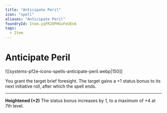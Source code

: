 ```yaml
---
title: "Anticipate Peril"
icon: "spell"
aliases: "Anticipate Peril"
foundryId: Item.yqFR2OPHGuFeUEn6
tags:
  - Item
---
```


# Anticipate Peril
![[systems-pf2e-icons-spells-anticipate-peril.webp|150]]

You grant the target brief foresight. The target gains a +1 status bonus to its next initiative roll, after which the spell ends.

* * *

**Heightened (+2)** The status bonus increases by 1, to a maximum of +4 at 7th level.


